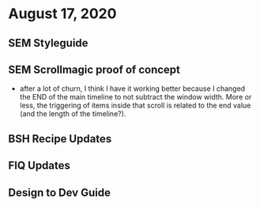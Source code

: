 # August 17, 2020

## SEM Styleguide

## SEM Scrollmagic proof of concept
- after a lot of churn, I think I have it working better because I changed the END of the main timeline to not subtract the window width. More or less, the triggering of items inside that scroll is related to the end value (and the length of the timeline?). 

## BSH Recipe Updates

## FIQ Updates

## Design to Dev Guide